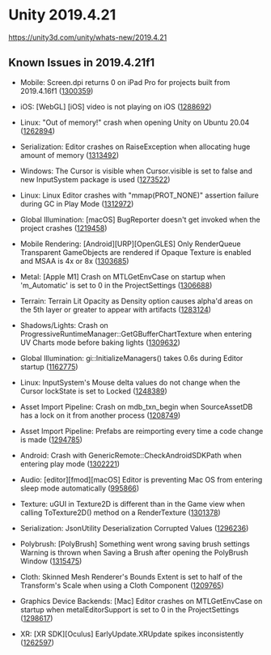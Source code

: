 # Unity 2019.4.21
https://unity3d.com/unity/whats-new/2019.4.21

## Known Issues in 2019.4.21f1

<ul>
<li><p>Mobile: Screen.dpi returns 0 on iPad Pro for projects built from 2019.4.16f1 (<a href="https://issuetracker.unity3d.com/issues/screen-dot-dpi-returns-0-on-ipad-pro-for-projects-built-from-2019-dot-4-16f1">1300359</a>)</p></li>
<li><p>iOS: [WebGL] [iOS] video is not playing on iOS (<a href="https://issuetracker.unity3d.com/issues/webgl-ios-video-is-not-playing-on-ios">1288692</a>)</p></li>
<li><p>Linux:  "Out of memory!" crash when opening Unity on Ubuntu 20.04 (<a href="https://issuetracker.unity3d.com/issues/linux-out-of-memory-crash-when-opening-unity-on-ubuntu-20-dot-04">1262894</a>)</p></li>
<li><p>Serialization: Editor crashes on RaiseException when allocating huge amount of memory (<a href="https://issuetracker.unity3d.com/issues/editor-crashes-on-raiseexception-when-allocating-huge-amount-of-memory">1313492</a>)</p></li>
<li><p>Windows: The Cursor is visible when Cursor.visible is set to false and new InputSystem package is used (<a href="https://issuetracker.unity3d.com/issues/the-cursor-dot-visible-equals-false-does-not-work-when-inputsystem-package-is-installed">1273522</a>)</p></li>
<li><p>Linux: Linux Editor crashes with "mmap(PROT_NONE)" assertion failure during GC in Play Mode (<a href="https://issuetracker.unity3d.com/issues/linux-editor-crashes-with-mmap-prot-none-assertion-failure-during-gc-in-play-mode">1312972</a>)</p></li>
<li><p>Global Illumination: [macOS] BugReporter doesn't get invoked when the project crashes (<a href="https://issuetracker.unity3d.com/issues/macos-bugreporter-doesnt-get-invoked-when-the-project-crashes">1219458</a>)</p></li>
<li><p>Mobile Rendering: [Android][URP][OpenGLES] Only RenderQueue Transparent GameObjects are rendered if Opaque Texture is enabled and MSAA is 4x or 8x (<a href="https://issuetracker.unity3d.com/issues/android-urp-opengles-only-renderqueue-transparent-gameobjects-are-rendered-if-opaque-texture-is-enabled-and-msaa-is-4x-or-8x">1303685</a>)</p></li>
<li><p>Metal: [Apple M1] Crash on MTLGetEnvCase on startup when 'm_Automatic' is set to 0 in the ProjectSettings (<a href="https://issuetracker.unity3d.com/issues/apple-m1-crash-on-mtlgetenvcase-on-startup-when-m-automatic-is-set-to-0-in-the-projectsettings">1306688</a>)</p></li>
<li><p>Terrain: Terrain Lit Opacity as Density option causes alpha'd areas on the 5th layer or greater to appear with artifacts (<a href="https://issuetracker.unity3d.com/issues/terrain-lit-opacity-as-density-option-causes-alphad-areas-on-the-5th-layer-or-greater-to-appear-with-artifacts">1283124</a>)</p></li>
<li><p>Shadows/Lights: Crash on ProgressiveRuntimeManager::GetGBufferChartTexture when entering UV Charts mode before baking lights (<a href="https://issuetracker.unity3d.com/issues/crash-on-progressiveruntimemanager-getgbuffercharttexture-when-entering-uv-charts-mode-before-baking-lights">1309632</a>)</p></li>
<li><p>Global Illumination: gi::InitializeManagers() takes 0.6s during Editor startup (<a href="https://issuetracker.unity3d.com/issues/gi-initializemanagers-takes-0-dot-4s-during-editor-startup">1162775</a>)</p></li>
<li><p>Linux:  InputSystem's Mouse delta values do not change when the Cursor lockState is set to Locked (<a href="https://issuetracker.unity3d.com/issues/linux-inputsystems-mouse-delta-values-do-not-change-when-the-cursor-lockstate-is-set-to-locked">1248389</a>)</p></li>
<li><p>Asset Import Pipeline: Crash on mdb_txn_begin when SourceAssetDB has a lock on it from another process (<a href="https://issuetracker.unity3d.com/issues/crash-on-mdb-txn-begin-when-sourceassetdb-has-a-lock-on-it-from-another-process">1208749</a>)</p></li>
<li><p>Asset Import Pipeline: Prefabs are reimporting every time a code change is made (<a href="https://issuetracker.unity3d.com/issues/prefabs-are-reimporting-every-time-a-code-change-is-made">1294785</a>)</p></li>
<li><p>Android: Crash with GenericRemote::CheckAndroidSDKPath when entering play mode (<a href="https://issuetracker.unity3d.com/issues/crash-on-mono-jit-runtime-invoke-when-entering-play-mode">1302221</a>)</p></li>
<li><p>Audio: [editor][fmod][macOS] Editor is preventing Mac OS from entering sleep mode automatically (<a href="https://issuetracker.unity3d.com/issues/editor-is-preventing-mac-os-from-entering-sleep-mode-automatically">995866</a>)</p></li>
<li><p>Texture: uGUI in Texture2D is different than in the Game view when calling ToTexture2D() method on a RenderTexture (<a href="https://issuetracker.unity3d.com/issues/ugui-in-texture2d-is-different-than-in-the-game-view-when-calling-totexture2d-method-on-a-rendertexture">1301378</a>)</p></li>
<li><p>Serialization: JsonUtility Deserialization Corrupted Values (<a href="https://issuetracker.unity3d.com/issues/jsonutility-deserialization-corrupted-values">1296236</a>)</p></li>
<li><p>Polybrush: [PolyBrush] Something went wrong saving brush settings Warning is thrown when Saving a Brush after opening the PolyBrush Window (<a href="https://issuetracker.unity3d.com/issues/polybrush-something-went-wrong-saving-brush-settings-warning-is-thrown-when-saving-a-brush-after-opening-the-polybrush-window">1315475</a>)</p></li>
<li><p>Cloth: Skinned Mesh Renderer's Bounds Extent is set to half of the Transform's Scale when using a Cloth Component (<a href="https://issuetracker.unity3d.com/issues/skinned-mesh-renderers-bounds-extent-is-set-to-half-of-the-transforms-scale-when-using-a-cloth-component">1209765</a>)</p></li>
<li><p>Graphics Device Backends: [Mac] Editor crashes on MTLGetEnvCase on startup when metalEditorSupport is set to 0 in the ProjectSettings (<a href="https://issuetracker.unity3d.com/issues/mac-editor-crashes-on-mtlgetenvcase-on-startup-when-metaleditorsupport-is-set-to-0-in-the-projectsettings">1298617</a>)</p></li>
<li><p>XR: [XR SDK][Oculus] EarlyUpdate.XRUpdate spikes inconsistently (<a href="https://issuetracker.unity3d.com/issues/xr-sdk-oculus-earlyupdate-dot-xrupdate-spikes-inconsistently">1262597</a>)</p></li>
</ul>

